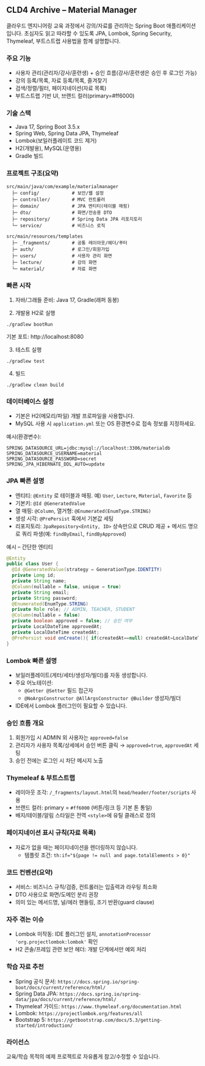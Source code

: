 ## CLD4 Archive – Material Manager

클라우드 엔지니어링 교육 과정에서 강의/자료를 관리하는 Spring Boot 애플리케이션입니다.
초심자도 읽고 따라할 수 있도록 JPA, Lombok, Spring Security, Thymeleaf, 부트스트랩 사용법을 함께 설명합니다.

### 주요 기능

- 사용자 관리(관리자/강사/훈련생) + 승인 흐름(강사/훈련생은 승인 후 로그인 가능)
- 강의 등록/목록, 자료 등록/목록, 즐겨찾기
- 검색/정렬/필터, 페이지네이션(자료 목록)
- 부트스트랩 기반 UI, 브랜드 컬러(primary=#ff6000)

### 기술 스택

- Java 17, Spring Boot 3.5.x
- Spring Web, Spring Data JPA, Thymeleaf
- Lombok(보일러플레이트 코드 제거)
- H2(개발용), MySQL(운영용)
- Gradle 빌드

### 프로젝트 구조(요약)

```
src/main/java/com/example/materialmanager
  ├─ config/            # 보안/웹 설정
  ├─ controller/        # MVC 컨트롤러
  ├─ domain/            # JPA 엔티티(테이블 매핑)
  ├─ dto/               # 화면/전송용 DTO
  ├─ repository/        # Spring Data JPA 리포지토리
  └─ service/           # 비즈니스 로직

src/main/resources/templates
  ├─ _fragments/        # 공통 레이아웃/헤더/푸터
  ├─ auth/              # 로그인/회원가입
  ├─ users/             # 사용자 관리 화면
  ├─ lecture/           # 강의 화면
  └─ material/          # 자료 화면
```

### 빠른 시작

1. 자바/그래들 준비: Java 17, Gradle(래퍼 동봉)

2. 개발용 H2로 실행

```
./gradlew bootRun
```

기본 포트: http://localhost:8080

3. 테스트 실행

```
./gradlew test
```

4. 빌드

```
./gradlew clean build
```

### 데이터베이스 설정

- 기본은 H2(메모리/파일) 개발 프로파일을 사용합니다.
- MySQL 사용 시 `application.yml` 또는 OS 환경변수로 접속 정보를 지정하세요.

예시(환경변수):

```
SPRING_DATASOURCE_URL=jdbc:mysql://localhost:3306/materialdb
SPRING_DATASOURCE_USERNAME=material
SPRING_DATASOURCE_PASSWORD=secret
SPRING_JPA_HIBERNATE_DDL_AUTO=update
```

### JPA 빠른 설명

- 엔티티: `@Entity` 로 테이블과 매핑. 예) `User`, `Lecture`, `Material`, `Favorite` 등
- 기본키: `@Id @GeneratedValue`
- 열 매핑: `@Column`, 열거형: `@Enumerated(EnumType.STRING)`
- 생성 시각: `@PrePersist` 훅에서 기본값 세팅
- 리포지토리: `JpaRepository<Entity, ID>` 상속만으로 CRUD 제공 + 메서드 명으로 쿼리 파생(예: `findByEmail`, `findByApproved`)

예시 – 간단한 엔티티

```java
@Entity
public class User {
  @Id @GeneratedValue(strategy = GenerationType.IDENTITY)
  private Long id;
  private String name;
  @Column(nullable = false, unique = true)
  private String email;
  private String password;
  @Enumerated(EnumType.STRING)
  private Role role; // ADMIN, TEACHER, STUDENT
  @Column(nullable = false)
  private boolean approved = false; // 승인 여부
  private LocalDateTime approvedAt;
  private LocalDateTime createdAt;
  @PrePersist void onCreate(){ if(createdAt==null) createdAt=LocalDateTime.now(); }
}
```

### Lombok 빠른 설명

- 보일러플레이트(게터/세터/생성자/빌더)를 자동 생성합니다.
- 주요 어노테이션:
  - `@Getter @Setter` 필드 접근자
  - `@NoArgsConstructor @AllArgsConstructor @Builder` 생성자/빌더
- IDE에서 Lombok 플러그인이 필요할 수 있습니다.

### 승인 흐름 개요

1. 회원가입 시 ADMIN 외 사용자는 `approved=false`
2. 관리자가 사용자 목록/상세에서 승인 버튼 클릭 → `approved=true`, `approvedAt` 세팅
3. 승인 전에는 로그인 시 차단 메시지 노출

### Thymeleaf & 부트스트랩

- 레이아웃 조각: `/_fragments/layout.html`의 `head/header/footer/scripts` 사용
- 브랜드 컬러: primary = `#ff6000` (버튼/링크 등 기본 톤 통일)
- 배지/테이블/알림 스타일은 전역 `<style>`에 유틸 클래스로 정의

### 페이지네이션 표시 규칙(자료 목록)

- 자료가 없을 때는 페이지네이션을 렌더링하지 않습니다.
  - 템플릿 조건: `th:if="${page != null and page.totalElements > 0}"`

### 코드 컨벤션(요약)

- 서비스: 비즈니스 규칙/검증, 컨트롤러는 입출력과 라우팅 최소화
- DTO 사용으로 화면/도메인 분리 권장
- 의미 있는 메서드명, 널/에러 핸들링, 조기 반환(guard clause)

### 자주 겪는 이슈

- Lombok 미작동: IDE 플러그인 설치, `annotationProcessor 'org.projectlombok:lombok'` 확인
- H2 콘솔/프레임 관련 보안 헤더: 개발 단계에서만 예외 처리

### 학습 자료 추천

- Spring 공식 문서: `https://docs.spring.io/spring-boot/docs/current/reference/html/`
- Spring Data JPA: `https://docs.spring.io/spring-data/jpa/docs/current/reference/html/`
- Thymeleaf 가이드: `https://www.thymeleaf.org/documentation.html`
- Lombok: `https://projectlombok.org/features/all`
- Bootstrap 5: `https://getbootstrap.com/docs/5.3/getting-started/introduction/`

### 라이선스

교육/학습 목적의 예제 프로젝트로 자유롭게 참고/수정할 수 있습니다.
